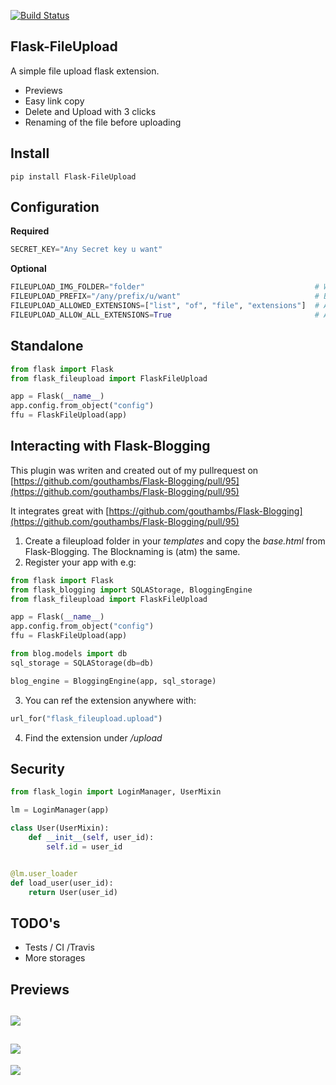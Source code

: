 [![Build Status](https://travis-ci.org/Speedy1991/Flask-FileUpload.svg?branch=master)](https://travis-ci.org/Speedy1991/Flask-FileUpload)

Flask-FileUpload
----------------

A simple file upload flask extension.

- Previews
- Easy link copy
- Delete and Upload with 3 clicks
- Renaming of the file before uploading

Install
-------

```pip install Flask-FileUpload```

Configuration
-------------
__Required__
```python
SECRET_KEY="Any Secret key u want"
```

__Optional__

```python
FILEUPLOAD_IMG_FOLDER="folder"                                      # Where to store the images
FILEUPLOAD_PREFIX="/any/prefix/u/want"                              # Blueprint prefix
FILEUPLOAD_ALLOWED_EXTENSIONS=["list", "of", "file", "extensions"]  # Allow only these extensions
FILEUPLOAD_ALLOW_ALL_EXTENSIONS=True                                # Allow all extensions
```

Standalone
----------
```python
from flask import Flask
from flask_fileupload import FlaskFileUpload

app = Flask(__name__)
app.config.from_object("config")
ffu = FlaskFileUpload(app)
```

Interacting with Flask-Blogging
-------------------------------


This plugin was writen and created out of my pullrequest on [https://github.com/gouthambs/Flask-Blogging/pull/95](https://github.com/gouthambs/Flask-Blogging/pull/95)

It integrates great with [https://github.com/gouthambs/Flask-Blogging](https://github.com/gouthambs/Flask-Blogging/pull/95)

1. Create a fileupload folder in your _templates_ and copy the _base.html_ from Flask-Blogging. The Blocknaming is (atm) the same.
2. Register your app with e.g:
```python
from flask import Flask
from flask_blogging import SQLAStorage, BloggingEngine
from flask_fileupload import FlaskFileUpload

app = Flask(__name__)
app.config.from_object("config")
ffu = FlaskFileUpload(app)

from blog.models import db
sql_storage = SQLAStorage(db=db)

blog_engine = BloggingEngine(app, sql_storage)
```
3. You can ref the extension anywhere with:
```python
url_for("flask_fileupload.upload")
```

4. Find the extension under _/upload_

Security
--------

```python
from flask_login import LoginManager, UserMixin

lm = LoginManager(app)

class User(UserMixin):
    def __init__(self, user_id):
        self.id = user_id


@lm.user_loader
def load_user(user_id):
    return User(user_id)
```

TODO's
------
- Tests / CI /Travis
- More storages

Previews
--------

![](https://github.com/Speedy1991/Flask-FileUpload/blob/master/doc/img/overview.png)
----
![](https://github.com/Speedy1991/Flask-FileUpload/blob/master/doc/img/sort_and_searchable.png)
----
![](https://github.com/Speedy1991/Flask-FileUpload/blob/master/doc/img/zoom.png)

